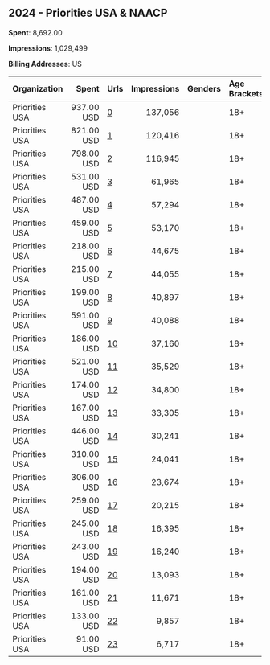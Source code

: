 ## 2024 - Priorities USA & NAACP 
**Spent**: 8,692.00

**Impressions**: 1,029,499

**Billing Addresses**: US

|Organization|Spent|Urls|Impressions|Genders|Age Brackets|Country Codes|
|:---|---:|:---|---:|:---|:---|:---|
|Priorities USA|937.00 USD|[0](https://www.snap.com/political-ads/asset/8132d5a01f0f8917c0b383ba669545ea49c80bf09a87377874ea4fd6447dd147?mediaType=mp4)|137,056||18+|united states|
|Priorities USA|821.00 USD|[1](https://www.snap.com/political-ads/asset/c074ed678789535d2292ef2e66c5865ec845578a9f1bd2e789cef6c18f3f1c4b?mediaType=mp4)|120,416||18+|united states|
|Priorities USA|798.00 USD|[2](https://www.snap.com/political-ads/asset/f47a725f02125529b6fb4221de073e465a4b6cd0a56f2e1e2e3e8d49cd4bce4a?mediaType=mp4)|116,945||18+|united states|
|Priorities USA|531.00 USD|[3](https://www.snap.com/political-ads/asset/fc97cdb7e95062bbc9502adb1e13eb2481d383c5b637898d6af49ef612b90bbe?mediaType=mp4)|61,965||18+|united states|
|Priorities USA|487.00 USD|[4](https://www.snap.com/political-ads/asset/75d60152377154da4f6a7748ea20bd540ce2d68e6fb819ba95202b3f608cde64?mediaType=mp4)|57,294||18+|united states|
|Priorities USA|459.00 USD|[5](https://www.snap.com/political-ads/asset/8132d5a01f0f8917c0b383ba669545ea49c80bf09a87377874ea4fd6447dd147?mediaType=mp4)|53,170||18+|united states|
|Priorities USA|218.00 USD|[6](https://www.snap.com/political-ads/asset/972928ba7f7a7d511d8b6513dda7df30ecfe8e561097fbe2d74f9884624789e8?mediaType=mp4)|44,675||18+|united states|
|Priorities USA|215.00 USD|[7](https://www.snap.com/political-ads/asset/8132d5a01f0f8917c0b383ba669545ea49c80bf09a87377874ea4fd6447dd147?mediaType=mp4)|44,055||18+|united states|
|Priorities USA|199.00 USD|[8](https://www.snap.com/political-ads/asset/1777b524439738b716bca9a3649d7757ce40039255bec1e69a3d9a4e3f959acd?mediaType=mp4)|40,897||18+|united states|
|Priorities USA|591.00 USD|[9](https://www.snap.com/political-ads/asset/8132d5a01f0f8917c0b383ba669545ea49c80bf09a87377874ea4fd6447dd147?mediaType=mp4)|40,088||18+|united states|
|Priorities USA|186.00 USD|[10](https://www.snap.com/political-ads/asset/8132d5a01f0f8917c0b383ba669545ea49c80bf09a87377874ea4fd6447dd147?mediaType=mp4)|37,160||18+|united states|
|Priorities USA|521.00 USD|[11](https://www.snap.com/political-ads/asset/dd8bd1e28389e0e816cadea0ef5deb56816cac472a719e413182682e69bcd6cc?mediaType=mp4)|35,529||18+|united states|
|Priorities USA|174.00 USD|[12](https://www.snap.com/political-ads/asset/c31d17c100b9f43fafaffd455436f865475d32e2a9c8cff9f906e764eed0a20c?mediaType=mp4)|34,800||18+|united states|
|Priorities USA|167.00 USD|[13](https://www.snap.com/political-ads/asset/c31d17c100b9f43fafaffd455436f865475d32e2a9c8cff9f906e764eed0a20c?mediaType=mp4)|33,305||18+|united states|
|Priorities USA|446.00 USD|[14](https://www.snap.com/political-ads/asset/54cdb7189d054bd96d2249ce8e29a5d4b5834aa079b4615e822e51d2a2f21465?mediaType=mp4)|30,241||18+|united states|
|Priorities USA|310.00 USD|[15](https://www.snap.com/political-ads/asset/49168efe82227d2eb1c1dac6f19f82b3f28c772b436f0c2da508cee662aaf42d?mediaType=mp4)|24,041||18+|united states|
|Priorities USA|306.00 USD|[16](https://www.snap.com/political-ads/asset/8132d5a01f0f8917c0b383ba669545ea49c80bf09a87377874ea4fd6447dd147?mediaType=mp4)|23,674||18+|united states|
|Priorities USA|259.00 USD|[17](https://www.snap.com/political-ads/asset/dd8bd1e28389e0e816cadea0ef5deb56816cac472a719e413182682e69bcd6cc?mediaType=mp4)|20,215||18+|united states|
|Priorities USA|245.00 USD|[18](https://www.snap.com/political-ads/asset/54cdb7189d054bd96d2249ce8e29a5d4b5834aa079b4615e822e51d2a2f21465?mediaType=mp4)|16,395||18+|united states|
|Priorities USA|243.00 USD|[19](https://www.snap.com/political-ads/asset/8132d5a01f0f8917c0b383ba669545ea49c80bf09a87377874ea4fd6447dd147?mediaType=mp4)|16,240||18+|united states|
|Priorities USA|194.00 USD|[20](https://www.snap.com/political-ads/asset/dd8bd1e28389e0e816cadea0ef5deb56816cac472a719e413182682e69bcd6cc?mediaType=mp4)|13,093||18+|united states|
|Priorities USA|161.00 USD|[21](https://www.snap.com/political-ads/asset/8132d5a01f0f8917c0b383ba669545ea49c80bf09a87377874ea4fd6447dd147?mediaType=mp4)|11,671||18+|united states|
|Priorities USA|133.00 USD|[22](https://www.snap.com/political-ads/asset/54cdb7189d054bd96d2249ce8e29a5d4b5834aa079b4615e822e51d2a2f21465?mediaType=mp4)|9,857||18+|united states|
|Priorities USA|91.00 USD|[23](https://www.snap.com/political-ads/asset/dd8bd1e28389e0e816cadea0ef5deb56816cac472a719e413182682e69bcd6cc?mediaType=mp4)|6,717||18+|united states|
